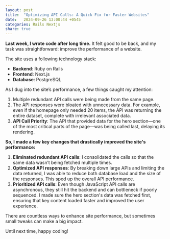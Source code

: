```yaml
---
layout: post
title:  "Optimizing API Calls: A Quick Fix for Faster Websites"
date:   2024-09-26 13:00:44 +0545
categories: Rails Nextjs
share: true
---
```


**Last week, I wrote code after long time.** It felt good to be back, and my task was straightforward: improve the performance of a website. 

The site uses a following technology stack:
- **Backend**: Ruby on Rails
- **Frontend**: Next.js
- **Database**: PostgreSQL

As I dug into the site’s performance, a few things caught my attention:
1. Multiple redundant API calls were being made from the same page.
2. The API responses were bloated with unnecessary data. For example, even if the homepage only needed 20 items, the API was returning the entire dataset, complete with irrelevant associated data.
3. **API Call Priority**: The API that provided data for the hero section—one of the most critical parts of the page—was being called last, delaying its rendering.

**So, I made a few key changes that drastically improved the site's performance:**
1. **Eliminated redundant API calls**: I consolidated the calls so that the same data wasn’t being fetched multiple times.
2. **Optimized API responses**: By breaking down large APIs and limiting the data returned, I was able to reduce both database load and the size of the responses. This sped up the overall API performance.
3. **Prioritized API calls**: Even though JavaScript API calls are asynchronous, they still hit the backend and can bottleneck if poorly sequenced. I made sure the hero section's data was fetched first, ensuring that key content loaded faster and improved the user experience.

There are countless ways to enhance site performance, but sometimes small tweaks can make a big impact.

Until next time, happy coding!

